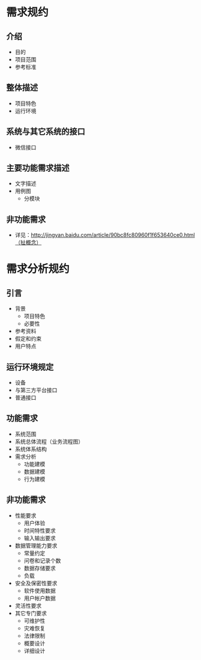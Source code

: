 # 需求规约
## 介绍
+ 目的
+ 项目范围
+ 参考标准

## 整体描述
+ 项目特色
+ 运行环境

## 系统与其它系统的接口
+ 微信接口

## 主要功能需求描述
+ 文字描述
+ 用例图
	+ 分模块
## 非功能需求
+ 详见：http://jingyan.baidu.com/article/90bc8fc80960f1f653640ce0.html（扯概念）

# 需求分析规约
## 引言
+ 背景
	+ 项目特色
	+ 必要性
+ 参考资料
+ 假定和约束
+ 用户特点

## 运行环境规定
+ 设备
+ 与第三方平台接口
+ 普通接口

## 功能需求
+ 系统范围
+ 系统总体流程（业务流程图）
+ 系统体系结构
+ 需求分析
	+ 功能建模
	+ 数据建模
	+ 行为建模

## 非功能需求
+ 性能要求
	+ 用户体验
	+ 时间特性要求
	+ 输入输出要求
+ 数据管理能力要求
	+ 常量约定
	+ 问卷和记录个数
	+ 数据存储要求
	+ 负载
+ 安全及保密性要求
	+ 软件使用数据
	+ 用户帐户数据
+ 灵活性要求
+ 其它专门要求
	+ 可维护性
	+ 灾难恢复
	+ 法律限制
	+ 概要设计
	+ 详细设计

